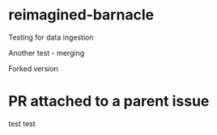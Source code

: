 # reimagined-barnacle
Testing for data ingestion




Another test - merging


Forked version


# PR attached to a parent issue
test
test

